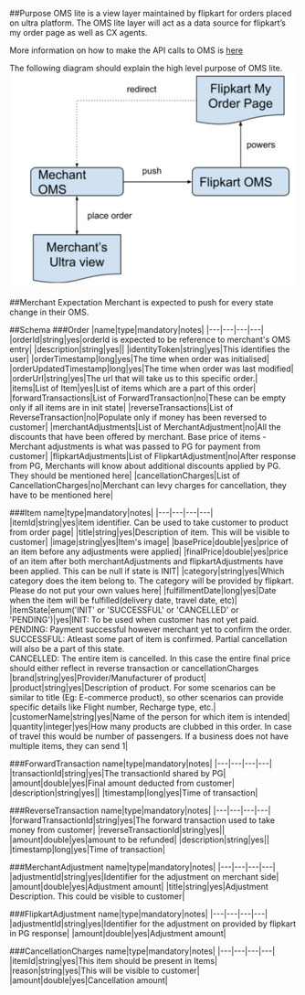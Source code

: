 ##Purpose
OMS lite is a view layer maintained by flipkart for orders placed on ultra platform. The OMS lite layer will act as a data source for flipkart’s my order page as well as CX agents.

More information on how to make the API calls to OMS is [here](backend.md#oms)

The following diagram should explain the high level purpose of OMS lite.
![OMS HLD](img/oms_hld.png)

##Merchant Expectation
Merchant is expected to push for every state change in their OMS.

##Schema
###Order
|name|type|mandatory|notes|
|---|---|---|---|
|orderId|string|yes|orderId is expected to be reference to merchant's OMS entry|
|description|string|yes||
|identityToken|string|yes|This identifies the user|
|orderTimestamp|long|yes|The time when order was initialised|
|orderUpdatedTimestamp|long|yes|The time when order was last modified|
|orderUrl|string|yes|The url that will take us to this specific order.|
|items|List of Item|yes|List of items which are a part of this order|
|forwardTransactions|List of ForwardTransaction|no|These can be empty only if all items are in init state|
|reverseTransactions|List of ReverseTransaction|no|Populate only if money has been reversed to customer|
|merchantAdjustments|List of MerchantAdjustment|no|All the discounts that have been offered by merchant. Base price of items - Merchant adjustments is what was passed to PG for payment from customer|
|flipkartAdjustments|List of FlipkartAdjustment|no|After response from PG, Merchants will know about additional discounts applied by PG. They should be mentioned here|
|cancellationCharges|List of CancellationCharges|no|Merchant can levy charges for cancellation, they have to be mentioned here|

###Item
name|type|mandatory|notes|
|---|---|---|---|
|itemId|string|yes|item identifier. Can be used to take customer to product from order page|
|title|string|yes|Description of item. This will be visible to customer|
|image|string|yes|Item's image|
|basePrice|double|yes|price of an item before any adjustments were applied|
|finalPrice|double|yes|price of an item after both merchantAdjustments and flipkartAdjustments have been applied. This can be null if state is INIT|
|category|string|yes|Which category does the item belong to. The category will be provided by flipkart. Please do not put your own values here|
|fulfillmentDate|long|yes|Date when the item will be fulfilled(delivery date, travel date, etc)|
|itemState|enum('INIT' or 'SUCCESSFUL' or 'CANCELLED' or 'PENDING')|yes|INIT: To be used when customer has not yet paid.<br /> PENDING: Payment successful however merchant yet to confirm the order.<br /> SUCCESSFUL: Atleast some part of item is confirmed. Partial cancellation will also be a part of this state. <br />CANCELLED: The entire item is cancelled. In this case the entire final price should either reflect in reverse transaction or cancellationCharges
|brand|string|yes|Provider/Manufacturer of product|
|product|string|yes|Description of product. For some scenarios can be similar to title (Eg: E-commerce product), so other scenarios can provide specific details like Flight number, Recharge type, etc.|
|customerName|string|yes|Name of the person for which item is intended|
|quantity|integer|yes|How many products are clubbed in this order. In case of travel this would be number of passengers. If a business does not have multiple items, they can send 1|

###ForwardTransaction
name|type|mandatory|notes|
|---|---|---|---|
|transactionId|string|yes|The transactionId shared by PG|
|amount|double|yes|Final amount deducted from customer|
|description|string|yes||
|timestamp|long|yes|Time of transaction|

###ReverseTransaction
name|type|mandatory|notes|
|---|---|---|---|
|forwardTransactionId|string|yes|The forward transaction used to take money from customer|
|reverseTransactionId|string|yes||
|amount|double|yes|amount to be refunded|
|description|string|yes||
|timestamp|long|yes|Time of transaction|

###MerchantAdjustment
name|type|mandatory|notes|
|---|---|---|---|
|adjustmentId|string|yes|Identifier for the adjustment on merchant side|
|amount|double|yes|Adjustment amount|
|title|string|yes|Adjustment Description. This could be visible to customer|

###FlipkartAdjustment
name|type|mandatory|notes|
|---|---|---|---|
|adjustmentId|string|yes|Identifier for the adjustment on provided by flipkart in PG response|
|amount|double|yes|Adjustment amount|

###CancellationCharges
name|type|mandatory|notes|
|---|---|---|---|
|itemId|string|yes|This item should be present in Items|
|reason|string|yes|This will be visible to customer|
|amount|double|yes|Cancellation amount|
